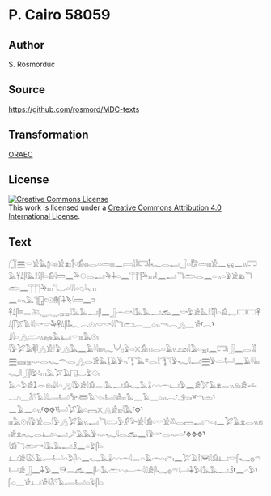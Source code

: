 # P. Cairo 58059

## Author

S. Rosmorduc

## Source

https://github.com/rosmord/MDC-texts

## Transformation

[ORAEC](https://oraec.github.io/)

## License

<a rel="license" href="http://creativecommons.org/licenses/by/4.0/"><img alt="Creative Commons License" style="border-width:0" src="https://i.creativecommons.org/l/by/4.0/88x31.png" /></a><br />This work is licensed under a <a rel="license" href="http://creativecommons.org/licenses/by/4.0/">Creative Commons Attribution 4.0 International License</a>.

## Text

𓃂𓈗𓎟𓀀𓅓𓉺𓏌𓊖𓀀𓁷𓏤𓐩𓏌𓀁𓐍𓂋𓏏𓏛𓏤𓏤𓏤𓈖𓇯𓇋𓎛𓉐𓄤𓆑𓂋𓂝𓃀𓏏𓀗𓏛𓏤𓏤𓏤𓀀𓈖𓄚𓈖𓏭𓉐𓅓𓋹𓍑𓋴𓅓𓎛𓎿𓋴𓏏𓀁𓇋𓏠𓈖𓅆𓇳𓂋𓂝𓅆𓇓𓏏𓈖𓊹𓊹𓊹𓅆𓏥𓎛𓈖𓂝𓆓𓂧𓂋𓈖𓏏𓏭𓏏𓅱𓀀𓁷𓏤𓆓𓂧𓈖𓊹𓊹𓊹𓅆𓏥𓊹𓂋𓏏𓇋𓇋𓏏𓆇𓆗𓏥<br>
𓈖𓏏𓏭𓅓𓊹𓉗𓍹𓇳𓄟𓋴𓇓𓌸𓇋𓏠𓈖𓍺𓋹𓍑𓋴𓎼𓂋𓍅𓇾𓇾𓈇𓈇𓇋𓅓𓅓𓂝𓋴𓈖𓃀𓏛𓎡𓇋𓅓𓅓𓂝𓃹𓈖𓎡𓅱𓀀𓅓𓎛𓎿𓋴𓏏𓀁𓉻𓉐𓉐𓋹𓍑𓋴𓅯𓄿𓇋𓇋𓎡𓎟𓅆𓋹𓍑𓋴𓄤𓆑𓂋𓇳𓏤𓎟𓎡𓇋𓇋𓆓𓂧𓂋𓈖𓏏𓏭𓄭𓂋𓂻𓈖𓀀⸢𓂋⸣𓇍𓇋𓏏𓂻𓂧𓏭𓈐𓅓𓂞𓎡𓏤𓏤𓏤𓅓𓇳𓏤<br>
𓇋𓅱𓅯𓄿𓌞𓋴𓂻𓀀𓎗𓅱𓂻𓅓𓈖𓄿𓇋𓇋𓏤𓏤𓏤𓆑𓄋𓊪𓅱𓏏𓏴𓀁𓏥𓂋𓏏𓄿𓏭𓃭𓏤𓇋𓄿𓏏𓈇𓏤𓈖𓉐𓏤𓃀𓈖𓂋𓇋𓇜𓈗𓈘𓈇𓁹𓂋𓆑𓄭𓂋𓂻𓂋𓀀𓅓𓆼𓄿𓅱𓏭𓇰𓅓𓎼𓂋𓎛𓇰𓇋𓅱𓆑𓇋𓂝𓈗𓅱𓏛𓂡𓈖𓄿𓇋𓇋𓏤𓏤𓏤𓆑𓎛𓃀𓋴𓅱𓍱𓏥𓅓𓅯𓄿𓉔𓂋𓅱𓇳𓏤<br>
𓅓𓏏𓅱𓀀𓍞𓁺𓁶𓏤𓇍𓇋𓏏𓂻𓇋𓅱𓀀𓇋𓀁𓂋𓏤𓅓𓂝𓀁𓆑𓅓𓏇𓏏𓏏𓏛𓂞𓅱𓈖𓀀𓅯𓄿𓁷𓂋𓏭𓁶𓏤𓀀𓌡𓂝𓏤𓈖𓅷𓄿𓇋𓇋𓂷𓂡𓅡𓏤𓆷𓄿𓌪𓂡𓀀𓏤𓏤𓏤𓅓𓈖𓄿𓈖𓏏𓏭𓂋⸢𓄂𓏏𓏤⸣⸢𓎔𓏛⸣𓈖𓄿𓈖𓏏𓏭⸢⯑⯑⸣𓂡𓅯𓄿𓏏𓈙𓏴𓂻𓀀𓏤𓏤𓏤𓇋𓅓⸢⯑⸣<br>
𓏤𓏤𓏤𓅓𓇳𓏤𓇋𓅱𓀀𓂋𓎗𓅱𓂻𓅯𓄿𓏭𓂝𓆓𓂧𓅱𓀔𓅪𓀀𓇋𓀁𓏌𓎡𓀀𓌨𓂋𓈙𓂝𓍼𓏏𓏤𓈖𓅯𓄿𓁷𓂋𓏭𓁶𓏤𓀀𓁷𓏤𓆑𓂋𓂞𓏏𓂝𓌳𓄿𓅓𓅱𓁺𓆑𓇋𓂋𓃹𓈖𓇋𓅱𓎡𓂋𓁹𓏏⸢⯑⯑⯑⸣𓇋𓀁𓆓𓂧𓎡𓇋𓅓𓅓𓂝𓏎𓈖𓏏𓅱𓋴𓏏<br>
𓂞𓀀𓇋𓅷𓄿𓂷𓂡𓏏𓅱𓋴𓏏𓈖𓆑𓅓𓏇𓏏𓏏𓏛𓇋𓂋𓏏𓄿𓏛𓏏𓏤𓍼𓏤𓈖𓅯𓄿𓌉𓋞𓇋𓀁𓂞𓎡𓋴𓆑𓐍𓍼𓂡𓀀𓃀𓈖𓇓𓅱𓈖𓇥𓂋𓃹𓈖𓋴𓏏𓅓𓂧𓏏𓏤𓄑𓏛𓇋𓇋𓀀𓋴𓆑𓐍𓍼𓂡𓇓𓅱𓇋𓅓𓅓𓂝𓏎⸢𓈖𓏏𓅱⸣𓋴𓏏𓈖𓀀𓂞𓀀𓇋𓅷𓄿𓂷𓂡𓏏𓅱𓋴𓏏<br>
